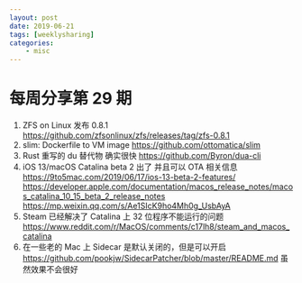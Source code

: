 ```yaml
---
layout: post
date: 2019-06-21
tags: [weeklysharing]
categories:
    - misc
---
```


# 每周分享第 29 期

1. ZFS on Linux 发布 0.8.1 https://github.com/zfsonlinux/zfs/releases/tag/zfs-0.8.1
2. slim: Dockerfile to VM image https://github.com/ottomatica/slim
3. Rust 重写的 du 替代物 确实很快 https://github.com/Byron/dua-cli
4. iOS 13/macOS Catalina beta 2 出了 并且可以 OTA 相关信息 https://9to5mac.com/2019/06/17/ios-13-beta-2-features/ https://developer.apple.com/documentation/macos_release_notes/macos_catalina_10_15_beta_2_release_notes https://mp.weixin.qq.com/s/Ae1SIcK9ho4Mh0g_UsbAyA
5. Steam 已经解决了 Catalina 上 32 位程序不能运行的问题 https://www.reddit.com/r/MacOS/comments/c17lh8/steam_and_macos_catalina
6. 在一些老的 Mac 上 Sidecar 是默认关闭的，但是可以开启 https://github.com/pookjw/SidecarPatcher/blob/master/README.md 虽然效果不会很好

